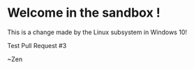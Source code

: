# Welcome in the sandbox !

This is a change made by the Linux subsystem in Windows 10!

Test Pull Request #3

~Zen
